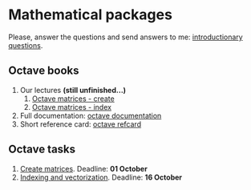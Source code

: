 # Mathematical packages

Please, answer the questions and send answers to me: [introductionary questions](form.html).

## Octave books


1. Our lectures **(still unfinished...)**
    1. [Octave matrices - create](http://nbviewer.jupyter.org/github/iposov/students-site/blob/master/18fall/mathematical_packages/octave1-matrices-create.ipynb)
    1. [Octave matrices - index](http://nbviewer.jupyter.org/github/iposov/students-site/blob/master/18fall/mathematical_packages/octave1-matrices-index.ipynb)
1. Full documentation: [octave documentation](https://octave.org/octave.pdf)
1. Short reference card: [octave refcard](https://web.ti.bfh.ch/~sha1/Octave/refcard-a4.pdf)

## Octave tasks
1. [Create matrices](octave-1.md). Deadline: __01 October__
1. [Indexing and vectorization](octave-2.md). Deadline: __16 October__
